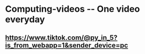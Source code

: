 # Computing-videos -- One video everyday
## https://www.tiktok.com/@py_in_5?is_from_webapp=1&sender_device=pc
